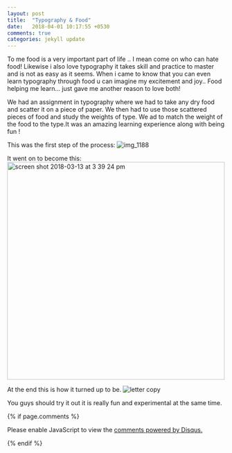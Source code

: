 ```yaml
---
layout: post
title:  "Typography & Food"
date:   2018-04-01 10:17:55 +0530
comments: true
categories: jekyll update
---
```


To me food is a very important part of life .. I mean come on who can hate food! Likewise i also love typography it takes skill and practice to master and is not as easy as it seems.
When i came to know that you can even learn typography through food u can imagine my excitement and joy..
Food helping me learn... just gave me another reason to love both!

We had an assignment in typography where we had to take any dry food and scatter it on a piece of paper.
We then had to use those scattered pieces of food and study the weights of type.
We ad to match the weight of the food to the type.It was an amazing learning experience along with being fun !

This was the first step of the process:
![img_1188](https://user-images.githubusercontent.com/36836477/38169973-b7ec4ed4-3596-11e8-929f-b9851b7672a9.JPG)

It went on to become this:
<img width="502" alt="screen shot 2018-03-13 at 3 39 24 pm" src="https://user-images.githubusercontent.com/36836477/38169977-c779e2bc-3596-11e8-87ae-d0dcda480eff.png">

At the end this is how it turned up to be.
![letter copy](https://user-images.githubusercontent.com/36836477/38170044-987e2886-3598-11e8-81ae-e1665902c327.jpg)

You guys should try it out it is really fun and experimental at the same time.

{% if page.comments %}
<div id="disqus_thread"></div>
<script>

/**
*  RECOMMENDED CONFIGURATION VARIABLES: EDIT AND UNCOMMENT THE SECTION BELOW TO INSERT DYNAMIC VALUES FROM YOUR PLATFORM OR CMS.
*  LEARN WHY DEFINING THESE VARIABLES IS IMPORTANT: https://disqus.com/admin/universalcode/#configuration-variables*/
/*
var disqus_config = function () {
this.page.url = PAGE_URL;  // Replace PAGE_URL with your page's canonical URL variable
this.page.identifier = PAGE_IDENTIFIER; // Replace PAGE_IDENTIFIER with your page's unique identifier variable
};
*/
(function() { // DON'T EDIT BELOW THIS LINE
var d = document, s = d.createElement('script');
s.src = 'https://prajna1804-github-io.disqus.com/embed.js';
s.setAttribute('data-timestamp', +new Date());
(d.head || d.body).appendChild(s);
})();
</script>
<noscript>Please enable JavaScript to view the <a href="https://disqus.com/?ref_noscript">comments powered by Disqus.</a></noscript>

{% endif %}
